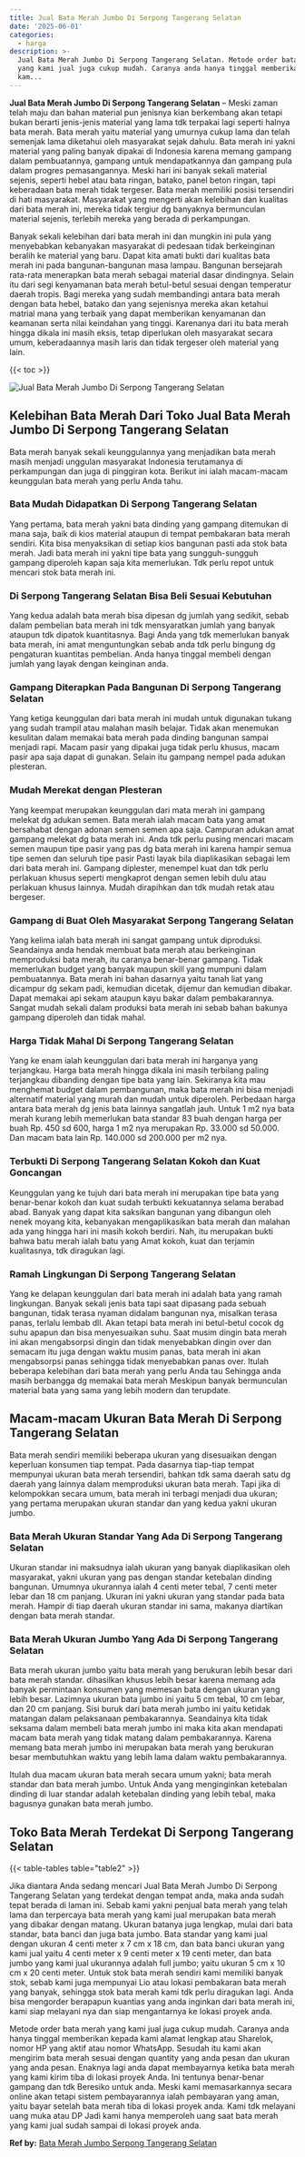 ```yaml
---
title: Jual Bata Merah Jumbo Di Serpong Tangerang Selatan
date: '2025-06-01'
categories:
  - harga
description: >-
  Jual Bata Merah Jumbo Di Serpong Tangerang Selatan. Metode order bata merah
  yang kami jual juga cukup mudah. Caranya anda hanya tinggal memberikan kepada
  kam...
---
```


**Jual Bata Merah Jumbo Di Serpong Tangerang Selatan** – Meski zaman telah maju dan bahan material pun jenisnya kian berkembang akan tetapi bukan berarti jenis-jenis material yang lama tdk terpakai lagi seperti halnya bata merah. Bata merah yaitu material yang umurnya cukup lama dan telah semenjak lama diketahui oleh masyarakat sejak dahulu. Bata merah ini yakni material yang paling banyak dipakai di Indonesia karena memang gampang dalam pembuatannya, gampang untuk mendapatkannya dan gampang pula dalam progres pemasangannya. Meski hari ini banyak sekali material sejenis, seperti hebel atau bata ringan, batako, panel beton ringan, tapi keberadaan bata merah tidak tergeser. Bata merah memiliki posisi tersendiri di hati masyarakat. Masyarakat yang mengerti akan kelebihan dan kualitas dari bata merah ini, mereka tidak tergiur dg banyaknya bermunculan material sejenis, terlebih mereka yang berada di perkampungan.

Banyak sekali kelebihan dari bata merah ini dan mungkin ini pula yang menyebabkan kebanyakan masyarakat di pedesaan tidak berkeinginan beralih ke material yang baru. Dapat kita amati bukti dari kualitas bata merah ini pada bangunan-bangunan masa lampau. Bangunan bersejarah rata-rata menerapkan bata merah sebagai material dasar dindingnya. Selain itu dari segi kenyamanan bata merah betul-betul sesuai dengan temperatur daerah tropis. Bagi mereka yang sudah membandingi antara bata merah dengan bata hebel, batako dan yang sejenisnya mereka akan ketahui matrial mana yang terbaik yang dapat memberikan kenyamanan dan keamanan serta nilai keindahan yang tinggi. Karenanya dari itu bata merah hingga dikala ini masih eksis, tetap diperlukan oleh masyarakat secara umum, keberadaannya masih laris dan tidak tergeser oleh material yang lain.

{{< toc >}}

![Jual Bata Merah Jumbo Di Serpong Tangerang Selatan](/images/jual-bata-merah-19.png)

## Kelebihan Bata Merah Dari Toko Jual Bata Merah Jumbo Di Serpong Tangerang Selatan

Bata merah banyak sekali keunggulannya yang menjadikan bata merah masih menjadi unggulan masyarakat Indonesia terutamanya di perkampungan dan juga di pinggiran kota. Berikut ini ialah macam-macam keunggulan bata merah yang perlu Anda tahu.

### Bata Mudah Didapatkan Di Serpong Tangerang Selatan

Yang pertama, bata merah yakni bata dinding yang gampang ditemukan di mana saja, baik di kios material ataupun di tempat pembakaran bata merah sendiri. Kita bisa menyaksikan di setiap kios bangunan pasti ada stok bata merah. Jadi bata merah ini yakni tipe bata yang sungguh-sungguh gampang diperoleh kapan saja kita memerlukan. Tdk perlu repot untuk mencari stok bata merah ini.

### Di Serpong Tangerang Selatan Bisa Beli Sesuai Kebutuhan

Yang kedua adalah bata merah bisa dipesan dg jumlah yang sedikit, sebab dalam pembelian bata merah ini tdk mensyaratkan jumlah yang banyak ataupun tdk dipatok kuantitasnya. Bagi Anda yang tdk memerlukan banyak bata merah, ini amat menguntungkan sebab anda tdk perlu bingung dg pengaturan kuantitas pembelian. Anda hanya tinggal membeli dengan jumlah yang layak dengan keinginan anda.

### Gampang Diterapkan Pada Bangunan Di Serpong Tangerang Selatan

Yang ketiga keunggulan dari bata merah ini mudah untuk digunakan tukang yang sudah trampil atau malahan masih belajar. Tidak akan menemukan kesulitan dalam memakai bata merah pada dinding bangunan sampai menjadi rapi. Macam pasir yang dipakai juga tidak perlu khusus, macam pasir apa saja dapat di gunakan. Selain itu gampang nempel pada adukan plesteran.

### Mudah Merekat dengan Plesteran

Yang keempat merupakan keunggulan dari mata merah ini gampang melekat dg adukan semen. Bata merah ialah macam bata yang amat bersahabat dengan adonan semen semen apa saja. Campuran adukan amat gampang melekat dg bata merah ini. Anda tdk perlu pusing mencari macam semen maupun tipe pasir yang pas dg bata merah ini karena hampir semua tipe semen dan seluruh tipe pasir Pasti layak bila diaplikasikan sebagai lem dari bata merah ini. Gampang diplester, menempel kuat dan tdk perlu perlakuan khusus seperti mengkaprot dengan semen lebih dulu atau perlakuan khusus lainnya. Mudah dirapihkan dan tdk mudah retak atau bergeser.

### Gampang di Buat Oleh Masyarakat Serpong Tangerang Selatan

Yang kelima ialah bata merah ini sangat gampang untuk diproduksi. Seandainya anda hendak membuat bata merah atau berkeinginan memproduksi bata merah, itu caranya benar-benar gampang. Tidak memerlukan budget yang banyak maupun skill yang mumpuni dalam pembuatannya. Bata merah ini bahan dasarnya yaitu tanah liat yang dicampur dg sekam padi, kemudian dicetak, dijemur dan kemudian dibakar. Dapat memakai api sekam ataupun kayu bakar dalam pembakarannya. Sangat mudah sekali dalam produksi bata merah ini sebab bahan bakunya gampang diperoleh dan tidak mahal.

### Harga Tidak Mahal Di Serpong Tangerang Selatan

Yang ke enam ialah keunggulan dari bata merah ini harganya yang terjangkau. Harga bata merah hingga dikala ini masih terbilang paling terjangkau dibanding dengan tipe bata yang lain. Sekiranya kita mau menghemat budget dalam pembangunan, maka bata merah ini bisa menjadi alternatif material yang murah dan mudah untuk diperoleh. Perbedaan harga antara bata merah dg jenis bata lainnya sangatlah jauh. Untuk 1 m2 nya bata merah kurang lebih memerlukan bata standar 83 buah dengan harga per buah Rp. 450 sd 600, harga 1 m2 nya merupakan Rp. 33.000 sd 50.000. Dan macam bata lain Rp. 140.000 sd 200.000 per m2 nya.

### Terbukti Di Serpong Tangerang Selatan Kokoh dan Kuat Goncangan

Keunggulan yang ke tujuh dari bata merah ini merupakan tipe bata yang benar-benar kokoh dan kuat sudah terbukti kekuatannya selama berabad abad. Banyak yang dapat kita saksikan bangunan yang dibangun oleh nenek moyang kita, kebanyakan mengaplikasikan bata merah dan malahan ada yang hingga hari ini masih kokoh berdiri. Nah, itu merupakan bukti bahwa batu merah ialah batu yang Amat kokoh, kuat dan terjamin kualitasnya, tdk diragukan lagi.

### Ramah Lingkungan Di Serpong Tangerang Selatan

Yang ke delapan keunggulan dari bata merah ini adalah bata yang ramah lingkungan. Banyak sekali jenis bata tapi saat dipasang pada sebuah bangunan, tidak terasa nyaman didalam bangunan nya, misalkan terasa panas, terlalu lembab dll. Akan tetapi bata merah ini betul-betul cocok dg suhu apapun dan bisa menyesuaikan suhu. Saat musim dingin bata merah ini akan mengabsorpsi dingin dan tidak menyebabkan dingin over dan semacam itu juga dengan waktu musim panas, bata merah ini akan mengabsorpsi panas sehingga tidak menyebabkan panas over. Itulah beberapa kelebihan dari bata merah yang perlu Anda tau Sehingga anda masih berbangga dg memakai bata merah Meskipun banyak bermunculan material bata yang sama yang lebih modern dan terupdate.

## Macam-macam Ukuran Bata Merah Di Serpong Tangerang Selatan

Bata merah sendiri memiliki beberapa ukuran yang disesuaikan dengan keperluan konsumen tiap tempat. Pada dasarnya tiap-tiap tempat mempunyai ukuran bata merah tersendiri, bahkan tdk sama daerah satu dg daerah yang lainnya dalam memproduksi ukuran bata merah. Tapi jika di kelompokkan secara umum, bata merah ini terbagi menjadi dua ukuran; yang pertama merupakan ukuran standar dan yang kedua yakni ukuran jumbo.

### Bata Merah Ukuran Standar Yang Ada Di Serpong Tangerang Selatan

Ukuran standar ini maksudnya ialah ukuran yang banyak diaplikasikan oleh masyarakat, yakni ukuran yang pas dengan standar ketebalan dinding bangunan. Umumnya ukurannya ialah 4 centi meter tebal, 7 centi meter lebar dan 18 cm panjang. Ukuran ini yakni ukuran yang standar pada bata merah. Hampir di tiap daerah ukuran standar ini sama, makanya diartikan dengan bata merah standar.

### Bata Merah Ukuran Jumbo Yang Ada Di Serpong Tangerang Selatan

Bata merah ukuran jumbo yaitu bata merah yang berukuran lebih besar dari bata merah standar. dihasilkan khusus lebih besar karena memang ada banyak permintaan konsumen yang memesan bata dengan ukuran yang lebih besar. Lazimnya ukuran bata jumbo ini yaitu 5 cm tebal, 10 cm lebar, dan 20 cm panjang. Sisi buruk dari bata merah jumbo ini yaitu ketidak matangan dalam pelaksanaan pembakarannya. Seandainya kita tidak seksama dalam membeli bata merah jumbo ini maka kita akan mendapati macam bata merah yang tidak matang dalam pembakarannya. Karena memang bata merah jumbo ini merupakan bata merah yang berukuran besar membutuhkan waktu yang lebih lama dalam waktu pembakarannya.

Itulah dua macam ukuran bata merah secara umum yakni; bata merah standar dan bata merah jumbo. Untuk Anda yang menginginkan ketebalan dinding di luar standar adalah ketebalan dinding yang lebih tebal, maka bagusnya gunakan bata merah jumbo.

## Toko Bata Merah Terdekat Di Serpong Tangerang Selatan

{{< table-tables table="table2" >}}

Jika diantara Anda sedang mencari Jual Bata Merah Jumbo Di Serpong Tangerang Selatan yang terdekat dengan tempat anda, maka anda sudah tepat berada di laman ini. Sebab kami yakni penjual bata merah yang telah lama dan terpercaya bata merah yang kami jual merupakan bata merah yang dibakar dengan matang. Ukuran batanya juga lengkap, mulai dari bata standar, bata banci dan juga bata jumbo. Bata standar yang kami jual dengan ukuran 4 centi meter x 7 cm x 18 cm, dan bata banci ukuran yang kami jual yaitu 4 centi meter x 9 centi meter x 19 centi meter, dan bata jumbo yang kami jual ukurannya adalah full jumbo; yaitu ukuran 5 cm x 10 cm x 20 centi meter. Untuk stok bata merah sendiri kami memiliki banyak stok, sebab kami juga mempunyai Lio atau lokasi pembakaran bata merah yang banyak, sehingga stok bata merah kami tdk perlu diragukan lagi. Anda bisa mengorder berapapun kuantias yang anda inginkan dari bata merah ini, kami siap melayani nya dan siap mengantarnya ke lokasi proyek anda.

Metode order bata merah yang kami jual juga cukup mudah. Caranya anda hanya tinggal memberikan kepada kami alamat lengkap atau Sharelok, nomor HP yang aktif atau nomor WhatsApp. Sesudah itu kami akan mengirim bata merah sesuai dengan quantity yang anda pesan dan ukuran yang anda pesan. Enaknya lagi anda dapat membayarnya ketika bata merah yang kami kirim tiba di lokasi proyek Anda. Ini tentunya benar-benar gampang dan tdk Beresiko untuk anda. Meski kami memasarkannya secara online akan tetapi sistem pembayarannya ialah pembayaran yang aman, yaitu bayar setelah bata merah tiba di lokasi proyek anda. Kami tdk melayani uang muka atau DP Jadi kami hanya memperoleh uang saat bata merah yang kami jual sudah sampai di lokasi proyek anda.

**Ref by:** [Bata Merah Jumbo Serpong Tangerang Selatan](https://id.wikipedia.org/wiki/Bata)
